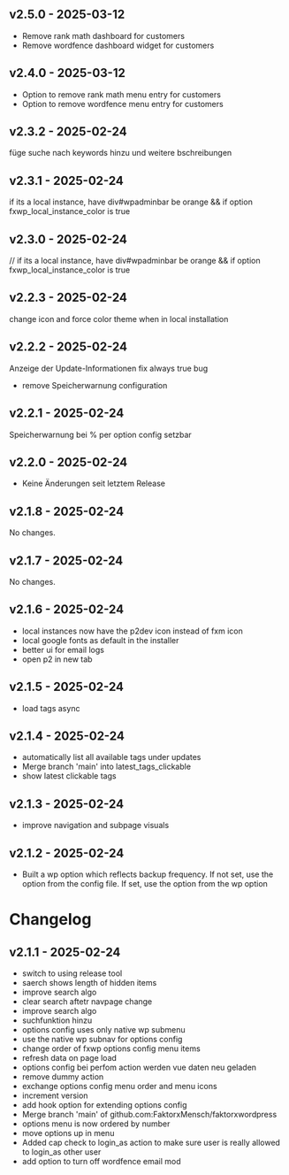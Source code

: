 ## v2.5.0 - 2025-03-12

- Remove rank math dashboard for customers
- Remove wordfence dashboard widget for customers

## v2.4.0 - 2025-03-12

- Option to remove rank math menu entry for customers
- Option to remove wordfence menu entry for customers

## v2.3.2 - 2025-02-24

füge suche nach keywords hinzu und weitere bschreibungen


## v2.3.1 - 2025-02-24

if its a local instance, have div#wpadminbar be orange && if option fxwp_local_instance_color is true


## v2.3.0 - 2025-02-24

// if its a local instance, have div#wpadminbar be orange && if option fxwp_local_instance_color is true


## v2.2.3 - 2025-02-24

change icon and force color theme when in local installation


## v2.2.2 - 2025-02-24

Anzeige der Update-Informationen fix always true bug
- remove Speicherwarnung configuration

## v2.2.1 - 2025-02-24

Speicherwarnung bei % per option config setzbar


## v2.2.0 - 2025-02-24

- Keine Änderungen seit letztem Release

## v2.1.8 - 2025-02-24

No changes.

## v2.1.7 - 2025-02-24

No changes.

## v2.1.6 - 2025-02-24

- local instances now have the p2dev icon instead of fxm icon
- local google fonts as default in the installer
- better ui for email logs
- open p2 in new tab

## v2.1.5 - 2025-02-24

- load tags async

## v2.1.4 - 2025-02-24

- automatically list all available tags under updates
- Merge branch 'main' into latest_tags_clickable
- show latest clickable tags

## v2.1.3 - 2025-02-24

- improve navigation and subpage visuals

## v2.1.2 - 2025-02-24

- Built a wp option which reflects backup frequency. If not set, use the option from the config file. If set, use the option from the wp option

# Changelog

## v2.1.1 - 2025-02-24

- switch to using release tool
- saerch shows length of hidden items
- improve search algo
- clear search aftetr navpage change
- improve search algo
- suchfunktion hinzu
- options config uses only native wp submenu
- use the native wp subnav for options config
- change order of fxwp options config menu items
- refresh data on page load
- options config bei perfom action werden vue daten neu geladen
- remove dummy action
- exchange options config menu order and menu icons
- increment version
- add hook option for extending options config
- Merge branch 'main' of github.com:FaktorxMensch/faktorxwordpress
- options menu is now ordered by number
- move options up in menu
- Added cap check to login_as action to make sure user is really allowed to login_as other user
- add option to turn off wordfence email mod

